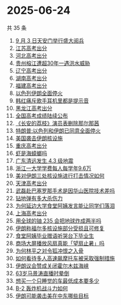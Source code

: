# 2025-06-24

共 35 条

<!-- BEGIN ZHIHUSEARCH -->
<!-- 最后更新时间 Tue Jun 24 2025 18:20:10 GMT+0800 (China Standard Time) -->

1. [9 月 3 日天安门举行盛大阅兵](https://www.zhihu.com/search?q=9%20%E6%9C%88%203%20%E6%97%A5%E5%A4%A9%E5%AE%89%E9%97%A8%E4%B8%BE%E8%A1%8C%E7%9B%9B%E5%A4%A7%E9%98%85%E5%85%B5)
1. [江苏高考出分](https://www.zhihu.com/search?q=%E6%B1%9F%E8%8B%8F%E9%AB%98%E8%80%83%E5%87%BA%E5%88%86)
1. [河北高考出分](https://www.zhihu.com/search?q=%E6%B2%B3%E5%8C%97%E9%AB%98%E8%80%83%E5%87%BA%E5%88%86)
1. [贵州榕江遭超30年一遇洪水威胁](https://www.zhihu.com/search?q=%E8%B4%B5%E5%B7%9E%E6%A6%95%E6%B1%9F%E9%81%AD%E8%B6%8530%E5%B9%B4%E4%B8%80%E9%81%87%E6%B4%AA%E6%B0%B4%E5%A8%81%E8%83%81)
1. [辽宁高考出分](https://www.zhihu.com/search?q=%E8%BE%BD%E5%AE%81%E9%AB%98%E8%80%83%E5%87%BA%E5%88%86)
1. [湖南高考出分](https://www.zhihu.com/search?q=%E6%B9%96%E5%8D%97%E9%AB%98%E8%80%83%E5%87%BA%E5%88%86)
1. [福建高考出分](https://www.zhihu.com/search?q=%E7%A6%8F%E5%BB%BA%E9%AB%98%E8%80%83%E5%87%BA%E5%88%86)
1. [以色列伊朗全面停火](https://www.zhihu.com/search?q=%E4%BB%A5%E8%89%B2%E5%88%97%E4%BC%8A%E6%9C%97%E5%85%A8%E9%9D%A2%E5%81%9C%E7%81%AB)
1. [韩红痛斥歌手耳机里都是提示音](https://www.zhihu.com/search?q=%E9%9F%A9%E7%BA%A2%E7%97%9B%E6%96%A5%E6%AD%8C%E6%89%8B%E8%80%B3%E6%9C%BA%E9%87%8C%E9%83%BD%E6%98%AF%E6%8F%90%E7%A4%BA%E9%9F%B3)
1. [黑龙江高考出分](https://www.zhihu.com/search?q=%E9%BB%91%E9%BE%99%E6%B1%9F%E9%AB%98%E8%80%83%E5%87%BA%E5%88%86)
1. [全国高考成绩陆续公布](https://www.zhihu.com/search?q=%E5%85%A8%E5%9B%BD%E9%AB%98%E8%80%83%E6%88%90%E7%BB%A9%E9%99%86%E7%BB%AD%E5%85%AC%E5%B8%83)
1. [《长安的荔枝》演员表删除那尔那茜](https://www.zhihu.com/search?q=%E3%80%8A%E9%95%BF%E5%AE%89%E7%9A%84%E8%8D%94%E6%9E%9D%E3%80%8B%E6%BC%94%E5%91%98%E8%A1%A8%E5%88%A0%E9%99%A4%E9%82%A3%E5%B0%94%E9%82%A3%E8%8C%9C)
1. [特朗普:以色列和伊朗已同意全面停火](https://www.zhihu.com/search?q=%E7%89%B9%E6%9C%97%E6%99%AE%3A%E4%BB%A5%E8%89%B2%E5%88%97%E5%92%8C%E4%BC%8A%E6%9C%97%E5%B7%B2%E5%90%8C%E6%84%8F%E5%85%A8%E9%9D%A2%E5%81%9C%E7%81%AB)
1. [美国袭击伊朗核设施](https://www.zhihu.com/search?q=%E7%BE%8E%E5%9B%BD%E8%A2%AD%E5%87%BB%E4%BC%8A%E6%9C%97%E6%A0%B8%E8%AE%BE%E6%96%BD)
1. [重庆高考出分](https://www.zhihu.com/search?q=%E9%87%8D%E5%BA%86%E9%AB%98%E8%80%83%E5%87%BA%E5%88%86)
1. [虾是海蟑螂吗](https://www.zhihu.com/search?q=%E8%99%BE%E6%98%AF%E6%B5%B7%E8%9F%91%E8%9E%82%E5%90%97)
1. [广东清远发生 4.3 级地震](https://www.zhihu.com/search?q=%E5%B9%BF%E4%B8%9C%E6%B8%85%E8%BF%9C%E5%8F%91%E7%94%9F%204.3%20%E7%BA%A7%E5%9C%B0%E9%9C%87)
1. [浙江一大学学费每人每学年9.6万](https://www.zhihu.com/search?q=%E6%B5%99%E6%B1%9F%E4%B8%80%E5%A4%A7%E5%AD%A6%E5%AD%A6%E8%B4%B9%E6%AF%8F%E4%BA%BA%E6%AF%8F%E5%AD%A6%E5%B9%B49.6%E4%B8%87)
1. [美对伊朗三处核设施进行打击情况如何](https://www.zhihu.com/search?q=%E7%BE%8E%E5%AF%B9%E4%BC%8A%E6%9C%97%E4%B8%89%E5%A4%84%E6%A0%B8%E8%AE%BE%E6%96%BD%E8%BF%9B%E8%A1%8C%E6%89%93%E5%87%BB%E6%83%85%E5%86%B5%E5%A6%82%E4%BD%95)
1. [天津高考出分](https://www.zhihu.com/search?q=%E5%A4%A9%E6%B4%A5%E9%AB%98%E8%80%83%E5%87%BA%E5%88%86)
1. [武磊赴巴塞罗那手术是因华山医院技术差吗](https://www.zhihu.com/search?q=%E6%AD%A6%E7%A3%8A%E8%B5%B4%E5%B7%B4%E5%A1%9E%E7%BD%97%E9%82%A3%E6%89%8B%E6%9C%AF%E6%98%AF%E5%9B%A0%E5%8D%8E%E5%B1%B1%E5%8C%BB%E9%99%A2%E6%8A%80%E6%9C%AF%E5%B7%AE%E5%90%97)
1. [钻地弹有多大杀伤力](https://www.zhihu.com/search?q=%E9%92%BB%E5%9C%B0%E5%BC%B9%E6%9C%89%E5%A4%9A%E5%A4%A7%E6%9D%80%E4%BC%A4%E5%8A%9B)
1. [为何延边大学食堂阿姨发言能让同学们落泪](https://www.zhihu.com/search?q=%E4%B8%BA%E4%BD%95%E5%BB%B6%E8%BE%B9%E5%A4%A7%E5%AD%A6%E9%A3%9F%E5%A0%82%E9%98%BF%E5%A7%A8%E5%8F%91%E8%A8%80%E8%83%BD%E8%AE%A9%E5%90%8C%E5%AD%A6%E4%BB%AC%E8%90%BD%E6%B3%AA)
1. [上海高考出分](https://www.zhihu.com/search?q=%E4%B8%8A%E6%B5%B7%E9%AB%98%E8%80%83%E5%87%BA%E5%88%86)
1. [用全球的铀 235 会把地球炸成两半吗](https://www.zhihu.com/search?q=%E7%94%A8%E5%85%A8%E7%90%83%E7%9A%84%E9%93%80%20235%20%E4%BC%9A%E6%8A%8A%E5%9C%B0%E7%90%83%E7%82%B8%E6%88%90%E4%B8%A4%E5%8D%8A%E5%90%97)
1. [伊朗称福尔多核设施部分受损且可修复](https://www.zhihu.com/search?q=%E4%BC%8A%E6%9C%97%E7%A7%B0%E7%A6%8F%E5%B0%94%E5%A4%9A%E6%A0%B8%E8%AE%BE%E6%96%BD%E9%83%A8%E5%88%86%E5%8F%97%E6%8D%9F%E4%B8%94%E5%8F%AF%E4%BF%AE%E5%A4%8D)
1. [食堂阿姨毕业赠语听哭台下毕业生](https://www.zhihu.com/search?q=%E9%A3%9F%E5%A0%82%E9%98%BF%E5%A7%A8%E6%AF%95%E4%B8%9A%E8%B5%A0%E8%AF%AD%E5%90%AC%E5%93%AD%E5%8F%B0%E4%B8%8B%E6%AF%95%E4%B8%9A%E7%94%9F)
1. [商场大屏播放风扇真能「望扇止暑」吗](https://www.zhihu.com/search?q=%E5%95%86%E5%9C%BA%E5%A4%A7%E5%B1%8F%E6%92%AD%E6%94%BE%E9%A3%8E%E6%89%87%E7%9C%9F%E8%83%BD%E3%80%8C%E6%9C%9B%E6%89%87%E6%AD%A2%E6%9A%91%E3%80%8D%E5%90%97)
1. [为何林平之对令狐冲恨之入骨](https://www.zhihu.com/search?q=%E4%B8%BA%E4%BD%95%E6%9E%97%E5%B9%B3%E4%B9%8B%E5%AF%B9%E4%BB%A4%E7%8B%90%E5%86%B2%E6%81%A8%E4%B9%8B%E5%85%A5%E9%AA%A8)
1. [如何看待多人高速飙摩托车被采取强制措施](https://www.zhihu.com/search?q=%E5%A6%82%E4%BD%95%E7%9C%8B%E5%BE%85%E5%A4%9A%E4%BA%BA%E9%AB%98%E9%80%9F%E9%A3%99%E6%91%A9%E6%89%98%E8%BD%A6%E8%A2%AB%E9%87%87%E5%8F%96%E5%BC%BA%E5%88%B6%E6%8E%AA%E6%96%BD)
1. [伊朗议会赞成关闭霍尔木兹海峡](https://www.zhihu.com/search?q=%E4%BC%8A%E6%9C%97%E8%AE%AE%E4%BC%9A%E8%B5%9E%E6%88%90%E5%85%B3%E9%97%AD%E9%9C%8D%E5%B0%94%E6%9C%A8%E5%85%B9%E6%B5%B7%E5%B3%A1)
1. [63岁马景涛直播时晕倒](https://www.zhihu.com/search?q=63%E5%B2%81%E9%A9%AC%E6%99%AF%E6%B6%9B%E7%9B%B4%E6%92%AD%E6%97%B6%E6%99%95%E5%80%92)
1. [想买一个只睡觉的车最低成本要多少](https://www.zhihu.com/search?q=%E6%83%B3%E4%B9%B0%E4%B8%80%E4%B8%AA%E5%8F%AA%E7%9D%A1%E8%A7%89%E7%9A%84%E8%BD%A6%E6%9C%80%E4%BD%8E%E6%88%90%E6%9C%AC%E8%A6%81%E5%A4%9A%E5%B0%91)
1. [B-2 轰炸机战斗力如何](https://www.zhihu.com/search?q=B-2%20%E8%BD%B0%E7%82%B8%E6%9C%BA%E6%88%98%E6%96%97%E5%8A%9B%E5%A6%82%E4%BD%95)
1. [伊朗可能袭击美在中东哪些目标](https://www.zhihu.com/search?q=%E4%BC%8A%E6%9C%97%E5%8F%AF%E8%83%BD%E8%A2%AD%E5%87%BB%E7%BE%8E%E5%9C%A8%E4%B8%AD%E4%B8%9C%E5%93%AA%E4%BA%9B%E7%9B%AE%E6%A0%87)

<!-- END ZHIHUSEARCH -->
